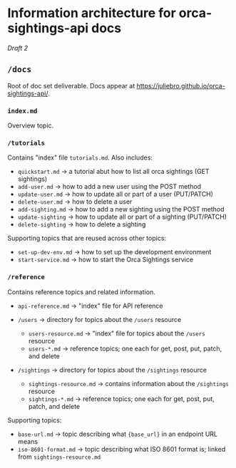 # Information architecture for orca-sightings-api docs

*Draft 2*

## `/docs`

Root of doc set deliverable. Docs appear at https://juliebro.github.io/orca-sightings-api/.

### `index.md`

Overview topic.

### `/tutorials`

Contains "index" file  `tutorials.md`.  Also includes:

- `quickstart.md` → a tutorial abut how to list all orca sightings (GET sightings)
- `add-user.md` → how to add a new user using the POST method
- `update-user.md` → how to update all or part of a user (PUT/PATCH)
- `delete-user.md` → how to delete a user
- `add-sighting.md` → how to add a new sighting using the POST method
- `update-sighting` → how to update all or part of a sighting (PUT/PATCH)
- `delete-sighting` → how to delete a sighting

Supporting topics that are reused across other topics:

- `set-up-dev-env.md` → how to set up the development environment
- `start-service.md` → how to start the Orca Sightings service

### `/reference`

Contains reference topics and related information.

- `api-reference.md` → "index" file for API reference
- `/users` → directory for topics about the `/users` resource
  - `users-resource.md` → "index" file for topics about the `/users` resource
  - `users-*.md` → reference topics; one each for get, post, put, patch, and delete
  
- `/sightings` → directory for topics about the `/sightings` resource
  - `sightings-resource.md` → contains information about the `/sightings` resource
  - `sightings-*.md` → reference topics; one each for get, post, put, patch, and delete

Supporting topics:

- `base-url.md` → topic describing what `{base_url}` in an endpoint URL means
- `iso-8601-format.md` → topic describing what ISO 8601 format is; linked from `sightings-resource.md`
